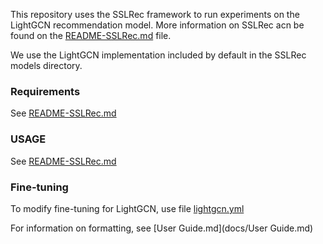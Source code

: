 This repository uses the SSLRec framework to run experiments on the LightGCN 
recommendation model. More information on SSLRec acn be found on the 
[README-SSLRec.md](README-SSLRec.md) file.

We use the LightGCN implementation included by default in the SSLRec models directory.

### Requirements
See [README-SSLRec.md](README-SSLRec.md)
### USAGE
See [README-SSLRec.md](README-SSLRec.md)
### Fine-tuning
To modify fine-tuning for LightGCN, use file [lightgcn.yml](config/modelconf/lightgcn.yml)

For information on formatting, see [User Guide.md](docs/User Guide.md)